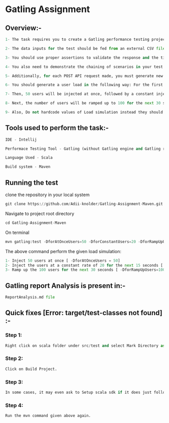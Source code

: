 # Gatling Assignment

## Overview:-

```python
1- The task requires you to create a Gatling performance testing project in IntelliJ using Maven or through the terminal, without using the Gatling recorder. 

2- The data inputs for the test should be fed from an external CSV file data source. 

3- You should use proper assertions to validate the response and the time taken for each request made using the HTTP methods POST, GET, and PUT.

4- You also need to demonstrate the chaining of scenarios in your test. 

5- Additionally, for each POST API request made, you must generate new values for the request body, ensuring that the value of the 'Json' field is different for each request.

6- You should generate a user load in the following way: For the first 5 seconds, no users will be injected. 

7- Then, 50 users will be injected at once, followed by a constant injection rate of 20 users per second for the next 15 seconds. 

8- Next, the number of users will be ramped up to 100 for the next 30 seconds. The test will run for a fixed duration of 1 minute.

9- Also, Do not hardcode values of Load simulation instead they should be passed easily from terminal.
```

## Tools used to perform the task:-

```python
IDE - Intellij

Performace Testing Tool - Gatling (without Gatling engine and Gatling recorder)

Language Used - Scala

Build system - Maven
```

## Running the test

clone the repository in your local system
```python
git clone https://github.com/Adii-knolder/Gatling-Assignment-Maven.git
```

Navigate to project root directory
```python
cd Gatling-Assignment-Maven
```

On terminal
```python
mvn gatling:test -DforAtOnceUsers=50 -DforConstantUsers=20 -DforRampUpUsers=100 -Dramp=30 -Dsec=15
```

The above command perform the given load simulation:
```python
1- Inject 50 users at once [ -DforAtOnceUsers = 50]
2- Inject the users at a constant rate of 20 for the next 15 seconds [ -DforConstantUsers = 20, -Dsec = 15 ]
3- Ramp up the 100 users for the next 30 seconds [ -DforRampUpUsers=100, -Dramp = 30 ] 
```

## Gatling report Analysis is present in:-

```python
ReportAnalysis.md file
```

## Quick fixes [Error: target/test-classes not found] :-

### Step 1:
```python
Right click on scala folder under src/test and select Mark Directory as "Test Sources root".
```

### Step 2:
```python
Click on Build Project.
```

### Step 3:
```python
In some cases, it may even ask to Setup scala sdk if it does just follow the Intellij instructions and at end, Click on Build Project.
```

### Step 4:
```python
Run the mvn command given above again.
```
